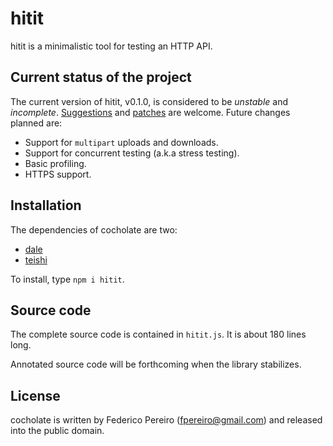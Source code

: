 # hitit

hitit is a minimalistic tool for testing an HTTP API.

## Current status of the project

The current version of hitit, v0.1.0, is considered to be *unstable* and *incomplete*. [Suggestions](https://github.com/fpereiro/hitit/issues) and [patches](https://github.com/fpereiro/hitit/pulls) are welcome. Future changes planned are:

- Support for `multipart` uploads and downloads.
- Support for concurrent testing (a.k.a stress testing).
- Basic profiling.
- HTTPS support.

## Installation

The dependencies of cocholate are two:

- [dale](https://github.com/fpereiro/dale)
- [teishi](https://github.com/fpereiro/teishi)

To install, type `npm i hitit`.

## Source code

The complete source code is contained in `hitit.js`. It is about 180 lines long.

Annotated source code will be forthcoming when the library stabilizes.

## License

cocholate is written by Federico Pereiro (fpereiro@gmail.com) and released into the public domain.
